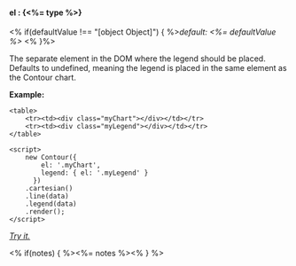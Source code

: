 #### **el** : {<%= type %>}

<% if(defaultValue !== "[object Object]") { %>*default: <%= defaultValue %>* <% }%>

The separate element in the DOM where the legend should be placed. Defaults to undefined, meaning the legend is placed in the same element as the Contour chart.

**Example:**

	<table>
		<tr><td><div class="myChart"></div></td></tr>
		<tr><td><div class="myLegend"></div></td></tr>
	</table>
	
	<script>
	    new Contour({
	        el: '.myChart',
	        legend: { el: '.myLegend' }
	      })
	    .cartesian()
	    .line(data)
	    .legend(data)
	    .render();		
	</script>

*[Try it.](<%= jsFiddleLink %>)*

<% if(notes) { %><%= notes %><% } %>

